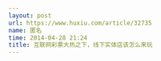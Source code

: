 ```yaml
---
layout: post
url: https://www.huxiu.com/article/32735
name: 匿名
time: 2014-04-28 21:24
title: 互联网彩票大热之下，线下实体店该怎么来玩
---
```

